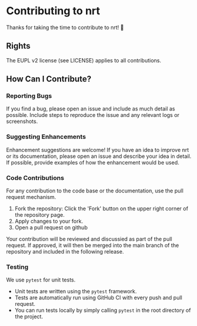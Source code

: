 # Contributing to nrt

Thanks for taking the time to contribute to nrt! 🎉

## Rights

The EUPL v2 license (see LICENSE) applies to all contributions.

## How Can I Contribute?

### Reporting Bugs

If you find a bug, please open an issue and include as much detail as possible. Include steps to reproduce the issue and any relevant logs or screenshots.

### Suggesting Enhancements

Enhancement suggestions are welcome! If you have an idea to improve nrt or its documentation, please open an issue and describe your idea in detail. If possible, provide examples of how the enhancement would be used.

### Code Contributions

For any contribution to the code base or the documentation, use the pull request mechanism.
1. Fork the repository: Click the 'Fork' button on the upper right corner of the repository page.
2. Apply changes to your fork.
3. Open a pull request on github


Your contribution will be reviewed and discussied as part of the pull request. If approved, it will then be merged
into the main branch of the repository and included in the following release. 


### Testing

We use `pytest` for unit tests.

- Unit tests are written using the `pytest` framework.
- Tests are automatically run using GitHub CI with every push and pull request.
- You can run tests locally by simply calling `pytest` in the root directory of the project.



